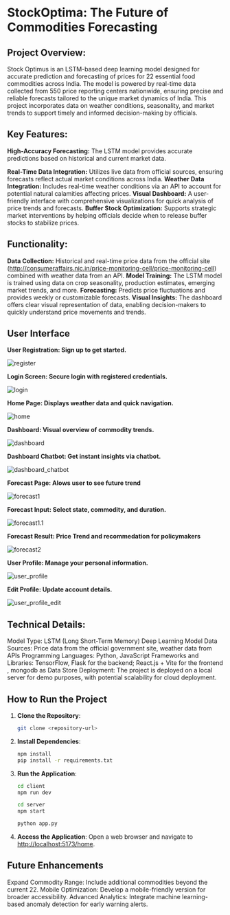 # StockOptima: The Future of Commodities Forecasting
## Project Overview:
Stock Optimus is an LSTM-based deep learning model designed for accurate prediction and forecasting of prices for 22 essential food commodities across India. The model is powered by real-time data collected from 550 price reporting centers nationwide, ensuring precise and reliable forecasts tailored to the unique market dynamics of India. This project incorporates data on weather conditions, seasonality, and market trends to support timely and informed decision-making by officials.

## Key Features:
**High-Accuracy Forecasting:** The LSTM model provides accurate predictions based on historical and current market data.

**Real-Time Data Integration:** Utilizes live data from official sources, ensuring forecasts reflect actual market conditions across India.
**Weather Data Integration:** Includes real-time weather conditions via an API to account for potential natural calamities affecting prices.
**Visual Dashboard:** A user-friendly interface with comprehensive visualizations for quick analysis of price trends and forecasts.
**Buffer Stock Optimization:** Supports strategic market interventions by helping officials decide when to release buffer stocks to stabilize prices.

## Functionality: 
**Data Collection:** Historical and real-time price data from the official site (http://consumeraffairs.nic.in/price-monitoring-cell/price-monitoring-cell) combined with weather data from an API.
**Model Training:** The LSTM model is trained using data on crop seasonality, production estimates, emerging market trends, and more.
**Forecasting:** Predicts price fluctuations and provides weekly or customizable forecasts.
**Visual Insights:** The dashboard offers clear visual representation of data, enabling decision-makers to quickly understand price movements and trends.

## User Interface
**User Registration: Sign up to get started.**

![register](./Assets/register.png)

**Login Screen: Secure login with registered credentials.**

![login](./Assets/login.png)

**Home Page: Displays weather data and quick navigation.**

![home](./Assets/home.png)

**Dashboard: Visual overview of commodity trends.**

![dashboard](./Assets/dashboard.png)

**Dashboard Chatbot: Get instant insights via chatbot.**

![dashboard_chatbot](./Assets/dashboard_chatbot.png)

**Forecast Page: Alows user to see future trend**

![forecast1](./Assets/forecast1.png)

**Forecast Input: Select state, commodity, and duration.**

![forecast1.1](./Assets/forecast1.1.png)

**Forecast Result: Price Trend and recommedation for policymakers**

![forecast2](./Assets/forecast2.png)

**User Profile: Manage your personal information.**

![user_profile](./Assets/user_profile.png)

**Edit Profile: Update account details.**

![user_profile_edit](./Assets/user_profile_edit.png)

## Technical Details:
Model Type: LSTM (Long Short-Term Memory) Deep Learning Model
Data Sources: Price data from the official government site, weather data from APIs
Programming Languages: Python, JavaScript
Frameworks and Libraries: TensorFlow, Flask for the backend; React.js + Vite for the frontend , mongodb as Data Store
Deployment: The project is deployed on a local server for demo purposes, with potential scalability for cloud deployment.

## How to Run the Project

1. **Clone the Repository**:
   ```bash
   git clone <repository-url>
   ```

2. **Install Dependencies**:
   ```bash
   npm install
   pip install -r requirements.txt
   ```

3. **Run the Application**:
   ```bash
   cd client
   npm run dev

   cd server
   npm start

   python app.py
   ```

4. **Access the Application**:
   Open a web browser and navigate to [http://localhost:5173/home](http://localhost:5173/home).


## Future Enhancements
Expand Commodity Range: Include additional commodities beyond the current 22.
Mobile Optimization: Develop a mobile-friendly version for broader accessibility.
Advanced Analytics: Integrate machine learning-based anomaly detection for early warning alerts.
